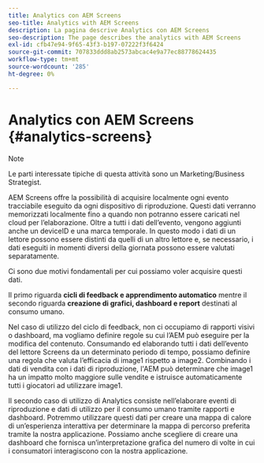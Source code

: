 ```yaml
---
title: Analytics con AEM Screens
seo-title: Analytics with AEM Screens
description: La pagina descrive Analytics con AEM Screens
seo-description: The page describes the analytics with AEM Screens
exl-id: cfb47e94-9f65-43f3-b197-07222f3f6424
source-git-commit: 707833ddd8ab2573abcac4e9a77ec88778624435
workflow-type: tm+mt
source-wordcount: '285'
ht-degree: 0%

---
```


# Analytics con AEM Screens {#analytics-screens}

>[!NOTE]
>
>Le parti interessate tipiche di questa attività sono un Marketing/Business Strategist.

AEM Screens offre la possibilità di acquisire localmente ogni evento tracciabile eseguito da ogni dispositivo di riproduzione. Questi dati verranno memorizzati localmente fino a quando non potranno essere caricati nel cloud per l’elaborazione. Oltre a tutti i dati dell’evento, vengono aggiunti anche un deviceID e una marca temporale. In questo modo i dati di un lettore possono essere distinti da quelli di un altro lettore e, se necessario, i dati eseguiti in momenti diversi della giornata possono essere valutati separatamente.

Ci sono due motivi fondamentali per cui possiamo voler acquisire questi dati.

Il primo riguarda **cicli di feedback e apprendimento automatico** mentre il secondo riguarda **creazione di grafici, dashboard e report** destinati al consumo umano.

Nel caso di utilizzo del ciclo di feedback, non ci occupiamo di rapporti visivi o dashboard, ma vogliamo definire regole su cui l’AEM può eseguire per la modifica del contenuto. Consumando ed elaborando tutti i dati dell’evento del lettore Screens da un determinato periodo di tempo, possiamo definire una regola che valuta l’efficacia di image1 rispetto a image2. Combinando i dati di vendita con i dati di riproduzione, l&#39;AEM può determinare che image1 ha un impatto molto maggiore sulle vendite e istruisce automaticamente tutti i giocatori ad utilizzare image1.

Il secondo caso di utilizzo di Analytics consiste nell’elaborare eventi di riproduzione e dati di utilizzo per il consumo umano tramite rapporti e dashboard.
Potremmo utilizzare questi dati per creare una mappa di calore di un’esperienza interattiva per determinare la mappa di percorso preferita tramite la nostra applicazione. Possiamo anche scegliere di creare una dashboard che fornisca un’interpretazione grafica del numero di volte in cui i consumatori interagiscono con la nostra applicazione.
